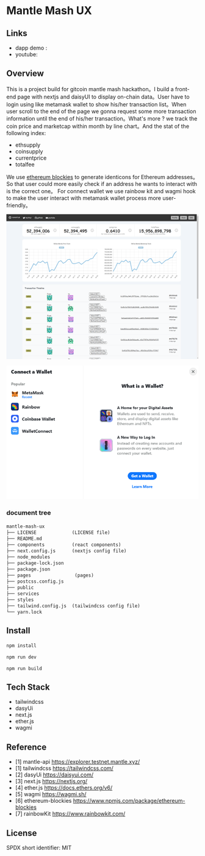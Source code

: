 # Mantle Mash UX

## Links

- dapp demo :
- youtube:

## Overview

This is a project build for gitcoin mantle mash hackathon。I build a front-end page with nextjs and daisyUI to display on-chain data。User have to login using like metamask wallet to show his/her transaction list。When user scroll to the end of the page we gonna request some more transaction information until the end of his/her transaction。What's more ? we track the coin price and marketcap within month by line chart。And the stat of the following index:

- ethsupply
- coinsupply
- currentprice
- totalfee

We use [ethereum blockies](https://github.com/ethereum/blockies) to generate identicons for Ethereum addresses。So that user could more easily check if an address he wants to interact with is the correct one。
For connect wallet we use rainbow kit and wagmi hook to make the user interact with metamask wallet process more user-friendly。

![alt ""](/public/overview.png)

![alt ""](/public/wallet.png)

### document tree

```
mantle-mash-ux
├── LICENSE             (LICENSE file)
├── README.md
├── components          (react components)
├── next.config.js      (nextjs config file)
├── node_modules
├── package-lock.json
├── package.json
├── pages                (pages)
├── postcss.config.js
├── public
├── services
├── styles
├── tailwind.config.js  (tailwindcss config file)
└── yarn.lock

```

## Install

```shell
npm install
```

```shell
npm run dev
```

```shell
npm run build
```

## Tech Stack

- tailwindcss
- dasyUi
- next.js
- ether.js
- wagmi

## Reference

- [1] mantle-api <https://explorer.testnet.mantle.xyz/>
- [1] tailwindcss <https://tailwindcss.com/>
- [2] dasyUi <https://daisyui.com/>
- [3] next.js <https://nextjs.org/>
- [4] ether.js <https://docs.ethers.org/v6/>
- [5] wagmi <https://wagmi.sh/>
- [6] ethereum-blockies <https://www.npmjs.com/package/ethereum-blockies>
- [7] rainbowKit <https://www.rainbowkit.com/>

## License

SPDX short identifier: MIT
